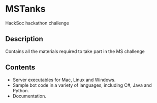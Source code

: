 # MSTanks
HackSoc hackathon challenge

## Description

Contains all the materials required to take part in the MS challenge

## Contents


* Server executables for Mac, Linux and Windows.
* Sample bot code in a variety of languages, including C#, Java and Python.
* Documentation.
